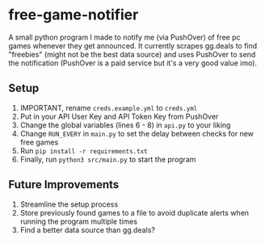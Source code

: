 # free-game-notifier
A small python program I made to notify me (via PushOver) of free pc games whenever they get announced. It currently scrapes gg.deals to find "freebies" (might not be the best data source) and uses PushOver to send the notification (PushOver is a paid service but it's a very good value imo).

## Setup
1. IMPORTANT, rename `creds.example.yml` to `creds.yml`
2. Put in your API User Key and API Token Key from PushOver
3. Change the global variables (lines 6 - 8) in `api.py` to your liking
4. Change `RUN_EVERY` in `main.py` to set the delay between checks for new free games
5. Run `pip install -r requirements.txt`
6. Finally, run `python3 src/main.py` to start the program

## Future Improvements
1. Streamline the setup process
2. Store previously found games to a file to avoid duplicate alerts when running the program multiple times
3. Find a better data source than gg.deals?
